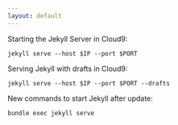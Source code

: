 ```yaml
---
layout: default
---
```


Starting the Jekyll Server in Cloud9:

    jekyll serve --host $IP --port $PORT
    
Serving Jekyll with drafts in Cloud9:

    jekyll serve --host $IP --port $PORT --drafts

New commands to start Jekyll after update:

    bundle exec jekyll serve
